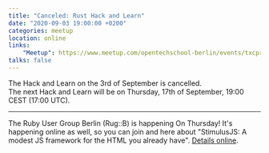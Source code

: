 ```yaml
---
title: "Canceled: Rust Hack and Learn"
date: "2020-09-03 19:00:00 +0200"
categories: meetup
location: online
links:
    "Meetup": https://www.meetup.com/opentechschool-berlin/events/txcprrybcmbfb/
talks: false
---
```


The Hack and Learn on the 3rd of September is cancelled.
<br>
The next Hack and Learn will be on Thursday, 17th of September, 19:00 CEST (17:00 UTC).

---

The Ruby User Group Berlin (Rug::B) is happening On Thursday!
It's happening online as well, so you can join and here about "StimulusJS: A modest JS framework for the HTML you already have".
[Details online](https://www.rug-b.de/events/ruby-usergroup-berlin-september-2020-637).
